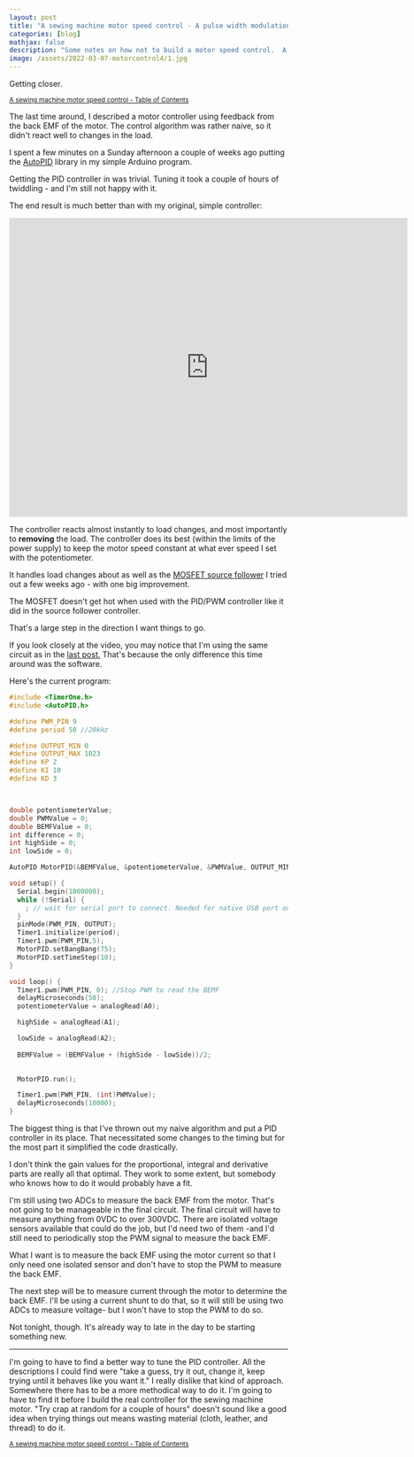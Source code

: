 ```yaml
---
layout: post
title: "A sewing machine motor speed control - A pulse width modulation driver with PID as a motor speed control"
categories: [blog]
mathjax: false
description: "Some notes on how not to build a motor speed control.  A pulse width modulation driver with back EMF feedback and a PID controller as a motor speed control."
image: /assets/2022-03-07-motorcontrol4/1.jpg
---
```

Getting closer.

<sub>[A sewing machine motor speed control - Table of Contents](motorcontrol-toc)</sub> 

The last time around, I described a motor controller using feedback from the back EMF of the motor.  The control algorithm was rather naive, so it didn't react well to changes in the load.

I spent a few minutes on a Sunday afternoon a couple of weeks ago putting the [AutoPID](https://www.arduino.cc/reference/en/libraries/autopid/) library in my simple Arduino program.

Getting the PID controller in was trivial.  Tuning it took a couple of hours of twiddling - and I'm still not happy with it.

The end result is much better than with my original, simple controller:

<iframe src="https://player.vimeo.com/video/690091538?h=3c21020795&amp;title=0&amp;byline=0&amp;portrait=0&amp;speed=0&amp;badge=0&amp;autopause=0&amp;player_id=0&amp;app_id=58479" width="720" height="540" frameborder="0" allow="autoplay; fullscreen; picture-in-picture" allowfullscreen title="Motor control with PWM and PID"></iframe>

The controller reacts almost instantly to load changes, and most importantly to **removing** the load.  The controller does its best (within the limits of the power supply) to keep the motor speed constant at what ever speed I set with the potentiometer.

It handles load changes about as well as the [MOSFET source follower](motorcontrol2) I tried out a few weeks ago - with one big improvement.

The MOSFET doesn't get hot when used with the PID/PWM controller like it did in the source follower controller.

That's a large step in the direction I want things to go.

If you look closely at the video, you may notice that I'm using the same circuit as in the [last post.](motorcontrol2)  That's because the only difference this time around was the software.

Here's the current program:

```C++
#include <TimerOne.h>
#include <AutoPID.h>

#define PWM_PIN 9
#define period 50 //20kHz

#define OUTPUT_MIN 0
#define OUTPUT_MAX 1023
#define KP 2
#define KI 10
#define KD 3



double potentiometerValue;
double PWMValue = 0;
double BEMFValue = 0;
int difference = 0;
int highSide = 0;
int lowSide = 0;

AutoPID MotorPID(&BEMFValue, &potentiometerValue, &PWMValue, OUTPUT_MIN, OUTPUT_MAX, KP, KI, KD);

void setup() {
  Serial.begin(1000000);
  while (!Serial) {
    ; // wait for serial port to connect. Needed for native USB port only
  }
  pinMode(PWM_PIN, OUTPUT);
  Timer1.initialize(period);
  Timer1.pwm(PWM_PIN,5);
  MotorPID.setBangBang(75);
  MotorPID.setTimeStep(10);
}

void loop() {
  Timer1.pwm(PWM_PIN, 0); //Stop PWM to read the BEMF
  delayMicroseconds(50);
  potentiometerValue = analogRead(A0); 

  highSide = analogRead(A1);

  lowSide = analogRead(A2);
  
  BEMFValue = (BEMFValue + (highSide - lowSide))/2;
  

  MotorPID.run();

  Timer1.pwm(PWM_PIN, (int)PWMValue);
  delayMicroseconds(10000);
}
```
The biggest thing is that I've thrown out my naive algorithm and put a PID controller in its place.  That necessitated some changes to the timing but for the most part it simplified the code drastically.

I don't think the gain values for the proportional, integral and derivative parts are really all that optimal.  They work to some extent, but somebody who knows how to do it would probably have a fit.

I'm still using two ADCs to measure the back EMF from the motor.  That's not going to be manageable in the final circuit.  The final circuit will have to measure anything from 0VDC to over 300VDC.  There are isolated voltage sensors available that could do the job, but I'd need two of them -and I'd still need to periodically stop the PWM signal to measure the back EMF.

What I want is to measure the back EMF using the motor current so that I only need one isolated sensor and don't have to stop the PWM to measure the back EMF.

The next step will be to measure current through the motor to determine the back EMF.  I'll be using a current shunt to do that, so it will still be using two ADCs to measure voltage- but I won't have to stop the PWM to do so.

Not tonight, though.  It's already way to late in the day to be starting something new.

------

I'm going to have to find a better way to tune the PID controller.  All the descriptions I could find were "take a guess, try it out, change it, keep trying until it behaves like you want it."  I really dislike that kind of approach.  Somewhere there has to be a more methodical way to do it.  I'm going to have to find it before I build the real controller for the sewing machine motor.  "Try crap at random for a couple of hours" doesn't sound like a good idea when trying things out means wasting material (cloth, leather, and thread) to do it.

<sub>[A sewing machine motor speed control - Table of Contents](motorcontrol-toc)</sub> 
